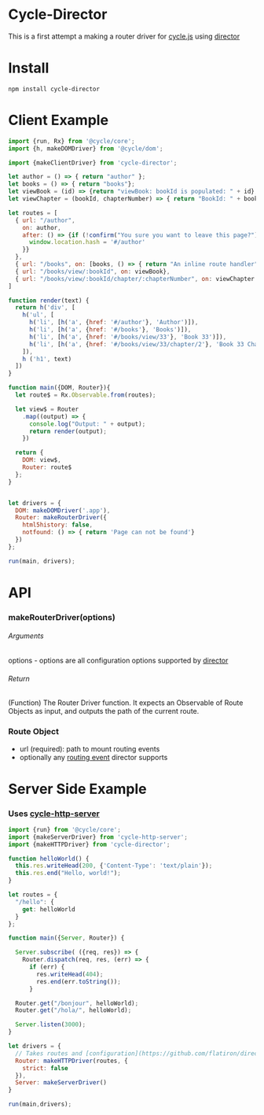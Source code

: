 # Cycle-Director

This is a first attempt a making a router driver for [cycle.js](http://cycle.js.org) using [director](https://github.com/flatiron/director)

# Install

```
npm install cycle-director
```

# Client Example

```javascript
import {run, Rx} from '@cycle/core';
import {h, makeDOMDriver} from '@cycle/dom';

import {makeClientDriver} from 'cycle-director';

let author = () => { return "author" };
let books = () => { return "books"};
let viewBook = (id) => {return "viewBook: bookId is populated: " + id};
let viewChapter = (bookId, chapterNumber) => { return "BookId: " + bookId + " Chapter: " + chapterNumber}

let routes = [
  { url: "/author",
    on: author,
    after: () => {if (!confirm("You sure you want to leave this page?")) {
      window.location.hash = '#/author'
    }}
  },
  { url: "/books", on: [books, () => { return "An inline route handler"}]},
  { url: "/books/view/:bookId", on: viewBook},
  { url: "/books/view/:bookId/chapter/:chapterNumber", on: viewChapter }
]

function render(text) {
  return h('div', [
    h('ul', [
      h('li', [h('a', {href: '#/author'}, 'Author')]),
      h('li', [h('a', {href: '#/books'}, 'Books')]),
      h('li', [h('a', {href: '#/books/view/33'}, 'Book 33')]),
      h('li', [h('a', {href: '#/books/view/33/chapter/2'}, 'Book 33 Chapter 2')])
    ]),
    h ('h1', text)
  ])
}

function main({DOM, Router}){
  let route$ = Rx.Observable.from(routes);

  let view$ = Router
    .map((output) => {
      console.log("Output: " + output);
      return render(output);
    })

  return {
    DOM: view$,
    Router: route$
  };
}


let drivers = {
  DOM: makeDOMDriver('.app'),
  Router: makeRouterDriver({
    html5history: false,
    notfound: () => { return 'Page can not be found'}
  })
};

run(main, drivers);
```
# API

### makeRouterDriver(options)

###### Arguments
  options - options are all configuration options supported by [director](https://github.com/flatiron/director#configuration)

###### Return
(Function) The Router Driver function. It expects an Observable of Route Objects as input, and outputs the path of the current route.

### Route Object
- url (required): path to mount routing events
- optionally any [routing event](https://github.com/flatiron/director#routing-events) director supports

# Server Side Example
### Uses [cycle-http-server](https://github.com/tylors/cycle-http-server)
```javascript
import {run} from '@cycle/core';
import {makeServerDriver} from 'cycle-http-server';
import {makeHTTPDriver} from 'cycle-director';

function helloWorld() {
  this.res.writeHead(200, {'Content-Type': 'text/plain'});
  this.res.end("Hello, world!");
}

let routes = {
  "/hello": {
    get: helloWorld
  }
};

function main({Server, Router}) {

  Server.subscribe( ({req, res}) => {
    Router.dispatch(req, res, (err) => {
      if (err) {
        res.writeHead(404);
        res.end(err.toString());
      }

  Router.get("/bonjour", helloWorld);
  Router.get("/hola/", helloWorld);

  Server.listen(3000);
}

let drivers = {
  // Takes routes and [configuration](https://github.com/flatiron/director#configuration)
  Router: makeHTTPDriver(routes, {
    strict: false
  }),
  Server: makeServerDriver()
}

run(main,drivers);
```
